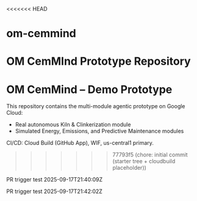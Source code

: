 <<<<<<< HEAD
# om-cemmind
OM CemMInd Prototype Repository
=======
# OM CemMind – Demo Prototype

This repository contains the multi-module agentic prototype on Google Cloud:
- Real autonomous Kiln & Clinkerization module
- Simulated Energy, Emissions, and Predictive Maintenance modules

CI/CD: Cloud Build (GitHub App), WIF, us-central1 primary.
>>>>>>> 77793f5 (chore: initial commit (starter tree + cloudbuild placeholder))

PR trigger test 2025-09-17T21:40:09Z

PR trigger test 2025-09-17T21:42:02Z
